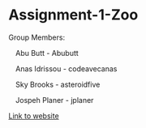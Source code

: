 # Assignment-1-Zoo

Group Members:

&emsp;Abu Butt - Abubutt

&emsp;Anas Idrissou - codeavecanas

&emsp;Sky Brooks - asteroidfive

&emsp;Jospeh Planer - jplaner

[Link to website](https://abubutt.github.io/Assignment-1-Zoo/)

